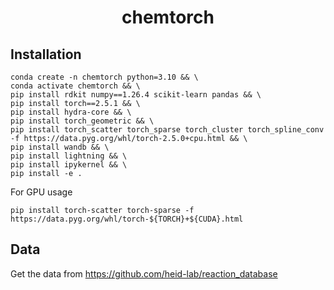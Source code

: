 <div align="center">

# chemtorch

</div>

## Installation

```
conda create -n chemtorch python=3.10 && \
conda activate chemtorch && \
pip install rdkit numpy==1.26.4 scikit-learn pandas && \
pip install torch==2.5.1 && \
pip install hydra-core && \
pip install torch_geometric && \
pip install torch_scatter torch_sparse torch_cluster torch_spline_conv -f https://data.pyg.org/whl/torch-2.5.0+cpu.html && \
pip install wandb && \
pip install lightning && \
pip install ipykernel && \
pip install -e .
```

For GPU usage
```
pip install torch-scatter torch-sparse -f https://data.pyg.org/whl/torch-${TORCH}+${CUDA}.html
```

## Data

Get the data from https://github.com/heid-lab/reaction_database
